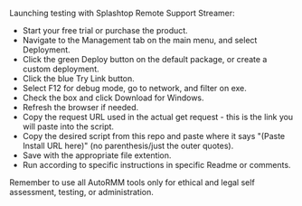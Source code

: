 Launching testing with Splashtop Remote Support Streamer:
 - Start your free trial or purchase the product.
 - Navigate to the Management tab on the main menu, and select Deployment.
 - Click the green Deploy button on the default package, or create a custom deployment.
 - Click the blue Try Link button.
 - Select F12 for debug mode, go to network, and filter on exe.
 - Check the box and click Download for Windows.
 - Refresh the browser if needed.
 - Copy the request URL used in the actual get request - this is the link you will paste into the script.
 - Copy the desired script from this repo and paste where it says "(Paste Install URL here)" (no parenthesis/just the outer quotes).
 - Save with the appropriate file extention.
 - Run according to specific instructions in specific Readme or comments.

Remember to use all AutoRMM tools only for ethical and legal self assessment, testing, or administration.
